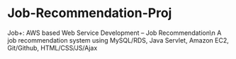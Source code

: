 # Job-Recommendation-Proj
Job+: AWS based Web Service Development – Job Recommendation\n
  A job recommendation system using MySQL/RDS, Java Servlet, Amazon EC2, Git/Github, HTML/CSS/JS/Ajax

